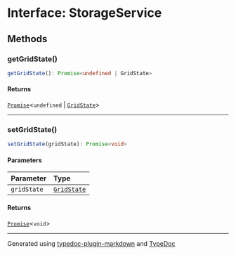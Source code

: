 # Interface: StorageService

## Methods

### getGridState()

```ts
getGridState(): Promise<undefined | GridState>
```

#### Returns

[`Promise`]( https://developer.mozilla.org/en-US/docs/Web/JavaScript/Reference/Global_Objects/Promise )\<`undefined` \| [`GridState`](GridState.md)\>

***

### setGridState()

```ts
setGridState(gridState): Promise<void>
```

#### Parameters

| Parameter | Type |
| :------ | :------ |
| `gridState` | [`GridState`](GridState.md) |

#### Returns

[`Promise`]( https://developer.mozilla.org/en-US/docs/Web/JavaScript/Reference/Global_Objects/Promise )\<`void`\>

***

Generated using [typedoc-plugin-markdown](https://www.npmjs.com/package/typedoc-plugin-markdown) and [TypeDoc](https://typedoc.org/)
